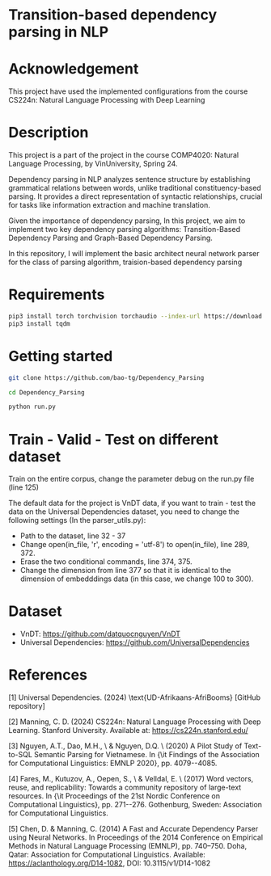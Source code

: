 # Transition-based dependency parsing in NLP

# Acknowledgement
This project have used the implemented configurations from the course CS224n: Natural Language Processing with Deep Learning

# Description
This project is a part of the project in the course COMP4020: Natural Language Processing, by VinUniversity, Spring 24.

Dependency parsing in NLP analyzes sentence structure by establishing grammatical relations between words, unlike traditional constituency-based parsing. It provides a direct representation of syntactic relationships, crucial for tasks like information extraction and machine translation.

Given the importance of dependency parsing, In this project, we aim to implement two key dependency parsing algorithms: Transition-Based Dependency Parsing and Graph-Based Dependency Parsing.

In this repository, I will implement the basic architect neural network parser for the class of parsing algorithm, traision-based dependency parsing

# Requirements

```bash
pip3 install torch torchvision torchaudio --index-url https://download.pytorch.org/whl/cpu
pip3 install tqdm 
```

# Getting started
```bash
git clone https://github.com/bao-tg/Dependency_Parsing
```

```bash
cd Dependency_Parsing
```

```bash
python run.py
```

# Train - Valid - Test on different dataset

Train on the entire corpus, change the parameter debug on the run.py file (line 125)

The default data for the project is VnDT data, if you want to train - test the data on the Universal Dependencies dataset, you need to change the following settings (In the parser_utils.py):
+ Path to the dataset, line 32 - 37
+ Change open(in_file, 'r', encoding = 'utf-8') to open(in_file), line 289, 372.
+ Erase the two conditional commands, line 374, 375.
+ Change the dimension from line 377 so that it is identical to the dimension of embedddings data (in this case, we change 100 to 300).

# Dataset
+ VnDT: https://github.com/datquocnguyen/VnDT
+ Universal Dependencies: https://github.com/UniversalDependencies

# References
[1] Universal Dependencies. (2024) \text{UD-Afrikaans-AfriBooms} [GitHub repository]

[2] Manning, C. D. (2024) CS224n: Natural Language Processing with Deep Learning. Stanford University. Available at: https://cs224n.stanford.edu/

[3] Nguyen, A.T., Dao, M.H., \ \& Nguyen, D.Q. \ (2020) A Pilot Study of Text-to-SQL Semantic Parsing for Vietnamese. In {\it Findings of the Association for Computational Linguistics: EMNLP 2020}, pp. 4079--4085.

[4] Fares, M., Kutuzov, A., Oepen, S., \ \& Velldal, E. \ (2017) Word vectors, reuse, and replicability: Towards a community repository of large-text resources. In {\it Proceedings of the 21st Nordic Conference on Computational Linguistics}, pp. 271--276. Gothenburg, Sweden: Association for Computational Linguistics.

[5] Chen, D. \& Manning, C. (2014) A Fast and Accurate Dependency Parser using Neural Networks. In Proceedings of the 2014 Conference on Empirical Methods in Natural Language Processing (EMNLP), pp. 740–750. Doha, Qatar: Association for Computational Linguistics. Available: https://aclanthology.org/D14-1082, DOI: 10.3115/v1/D14-1082
